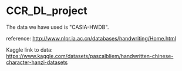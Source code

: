 # CCR_DL_project

The data we have used is "CASIA-HWDB".


reference: http://www.nlpr.ia.ac.cn/databases/handwriting/Home.html


Kaggle link to data: https://www.kaggle.com/datasets/pascalbliem/handwritten-chinese-character-hanzi-datasets

